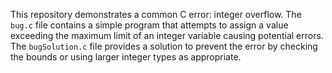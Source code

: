 This repository demonstrates a common C error: integer overflow. The `bug.c` file contains a simple program that attempts to assign a value exceeding the maximum limit of an integer variable causing potential errors. The `bugSolution.c` file provides a solution to prevent the error by checking the bounds or using larger integer types as appropriate.